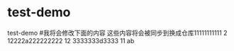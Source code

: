 # test-demo
test-demo
#我将会修改下面的内容
这些内容将会被同步到换成仓库11111111111
2
12222a222222222
12
3333333d3333
11
ab
